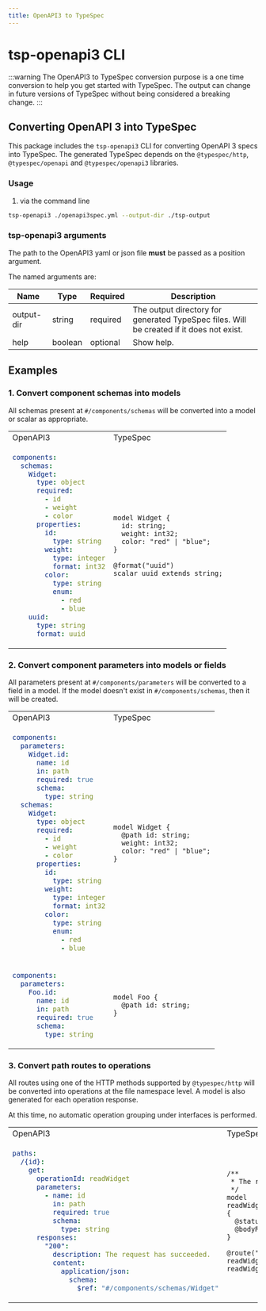 ```yaml
---
title: OpenAPI3 to TypeSpec
---
```


# tsp-openapi3 CLI

:::warning
The OpenAPI3 to TypeSpec conversion purpose is a one time conversion to help you get started with TypeSpec.
The output can change in future versions of TypeSpec without being considered a breaking change.
:::

## Converting OpenAPI 3 into TypeSpec

This package includes the `tsp-openapi3` CLI for converting OpenAPI 3 specs into TypeSpec.
The generated TypeSpec depends on the `@typespec/http`, `@typespec/openapi` and `@typespec/openapi3` libraries.

### Usage

1. via the command line

```bash
tsp-openapi3 ./openapi3spec.yml --output-dir ./tsp-output
```

### tsp-openapi3 arguments

The path to the OpenAPI3 yaml or json file **must** be passed as a position argument.

The named arguments are:

| Name       | Type    | Required | Description                                                                              |
| ---------- | ------- | -------- | ---------------------------------------------------------------------------------------- |
| output-dir | string  | required | The output directory for generated TypeSpec files. Will be created if it does not exist. |
| help       | boolean | optional | Show help.                                                                               |

## Examples

### 1. Convert component schemas into models

All schemas present at `#/components/schemas` will be converted into a model or scalar as appropriate.

<table>
<tr>
<td>OpenAPI3</td>
<td>TypeSpec</td>
</tr>
<!-- ---------------------------------------------------  SCENARIO 1.1  ----------------------------------------------------------- -->
<tr>
<td>

```yml
components:
  schemas:
    Widget:
      type: object
      required:
        - id
        - weight
        - color
      properties:
        id:
          type: string
        weight:
          type: integer
          format: int32
        color:
          type: string
          enum:
            - red
            - blue
    uuid:
      type: string
      format: uuid
```

</td>
<td>

```tsp
model Widget {
  id: string;
  weight: int32;
  color: "red" | "blue";
}

@format("uuid")
scalar uuid extends string;
```

</td>
</tr>
</table>

### 2. Convert component parameters into models or fields

All parameters present at `#/components/parameters` will be converted to a field in a model. If the model doesn't exist in `#/components/schemas`, then it will be created.

<table>
<tr>
  <td>OpenAPI3</td>
  <td>TypeSpec</td>
</tr>
<!-- ---------------------------------------------------  SCENARIO 2.1  ----------------------------------------------------------- -->
<tr>
<td>

```yml
components:
  parameters:
    Widget.id:
      name: id
      in: path
      required: true
      schema:
        type: string
  schemas:
    Widget:
      type: object
      required:
        - id
        - weight
        - color
      properties:
        id:
          type: string
        weight:
          type: integer
          format: int32
        color:
          type: string
          enum:
            - red
            - blue
```

</td>
<td>

```tsp
model Widget {
  @path id: string;
  weight: int32;
  color: "red" | "blue";
}
```

</td>
</tr>
<!-- ---------------------------------------------------  SCENARIO 2.2  ----------------------------------------------------------- -->
<tr>
<td>

```yml
components:
  parameters:
    Foo.id:
      name: id
      in: path
      required: true
      schema:
        type: string
```

</td>
<td>

```tsp
model Foo {
  @path id: string;
}
```

</td>
</tr>
</table>

### 3. Convert path routes to operations

All routes using one of the HTTP methods supported by `@typespec/http` will be converted into operations at the file namespace level. A model is also generated for each operation response.

At this time, no automatic operation grouping under interfaces is performed.

<table>
<tr>
  <td>OpenAPI3</td>
  <td>TypeSpec</td>
</tr>
<!-- ---------------------------------------------------  SCENARIO 3.1  ----------------------------------------------------------- -->
<tr>
<td>

```yml
paths:
  /{id}:
    get:
      operationId: readWidget
      parameters:
        - name: id
          in: path
          required: true
          schema:
            type: string
      responses:
        "200":
          description: The request has succeeded.
          content:
            application/json:
              schema:
                $ref: "#/components/schemas/Widget"
```

</td>
<td>

```tsp
/**
 * The request has succeeded.
 */
model readWidget200ApplicationJsonResponse {
  @statusCode statusCode: 200;
  @bodyRoot body: Widget;
}

@route("/{id}") @get op readWidget(@path id: string): readWidget200ApplicationJsonResponse;
```

</td>
</tr>
</table>
